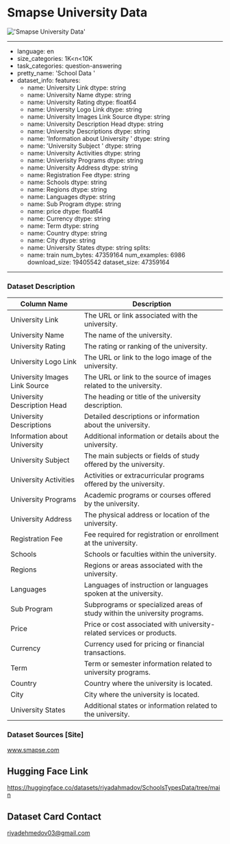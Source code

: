 # Smapse University Data
!['Smapse University Data'](https://images.unsplash.com/20/cambridge.JPG?q=80&w=1000&auto=format&fit=crop&ixlib=rb-4.0.3&ixid=M3wxMjA3fDB8MHxzZWFyY2h8M3x8dW5pdmVyc2l0eXxlbnwwfHwwfHx8MA%3D%3D)

---
- language:
en
- size_categories:
1K<n<10K
- task_categories:
question-answering
- pretty_name:
'School Data '
- dataset_info:
  features:
  - name: University Link
    dtype: string
  - name: University Name
    dtype: string
  - name: University Rating
    dtype: float64
  - name: University Logo Link
    dtype: string
  - name: University Images Link Source
    dtype: string
  - name: University Description Head
    dtype: string
  - name: University Descriptions
    dtype: string
  - name: 'Information about University '
    dtype: string
  - name: 'University Subject '
    dtype: string
  - name: University Activities
    dtype: string
  - name: Univerisity Programs
    dtype: string
  - name: University Address
    dtype: string
  - name: Registration Fee
    dtype: string
  - name: Schools
    dtype: string
  - name: Regions
    dtype: string
  - name: Languages
    dtype: string
  - name: Sub Program
    dtype: string
  - name: price
    dtype: float64
  - name: Currency
    dtype: string
  - name: Term
    dtype: string
  - name: Country
    dtype: string
  - name: City
    dtype: string
  - name: University States
    dtype: string
  splits:
  - name: train
    num_bytes: 47359164
    num_examples: 6986
  download_size: 19405542
  dataset_size: 47359164
---

### Dataset Description

| Column Name                   | Description                                                                       |
|-------------------------------|-----------------------------------------------------------------------------------|
| University Link               | The URL or link associated with the university.                                   |
| University Name               | The name of the university.                                                      |
| University Rating             | The rating or ranking of the university.                                          |
| University Logo Link          | The URL or link to the logo image of the university.                              |
| University Images Link Source | The URL or link to the source of images related to the university.                |
| University Description Head   | The heading or title of the university description.                               |
| University Descriptions       | Detailed descriptions or information about the university.                        |
| Information about University  | Additional information or details about the university.                           |
| University Subject            | The main subjects or fields of study offered by the university.                   |
| University Activities         | Activities or extracurricular programs offered by the university.                 |
| University Programs           | Academic programs or courses offered by the university.                           |
| University Address            | The physical address or location of the university.                               |
| Registration Fee              | Fee required for registration or enrollment at the university.                    |
| Schools                       | Schools or faculties within the university.                                       |
| Regions                       | Regions or areas associated with the university.                                   |
| Languages                     | Languages of instruction or languages spoken at the university.                    |
| Sub Program                   | Subprograms or specialized areas of study within the university programs.         |
| Price                         | Price or cost associated with university-related services or products.            |
| Currency                      | Currency used for pricing or financial transactions.                               |
| Term                          | Term or semester information related to university programs.                       |
| Country                       | Country where the university is located.                                           |
| City                          | City where the university is located.                                              |
| University States             | Additional states or information related to the university.                        |


### Dataset Sources [Site]

www.smapse.com 

## Hugging Face Link

https://huggingface.co/datasets/riyadahmadov/SchoolsTypesData/tree/main

## Dataset Card Contact

riyadehmedov03@gmail.com
